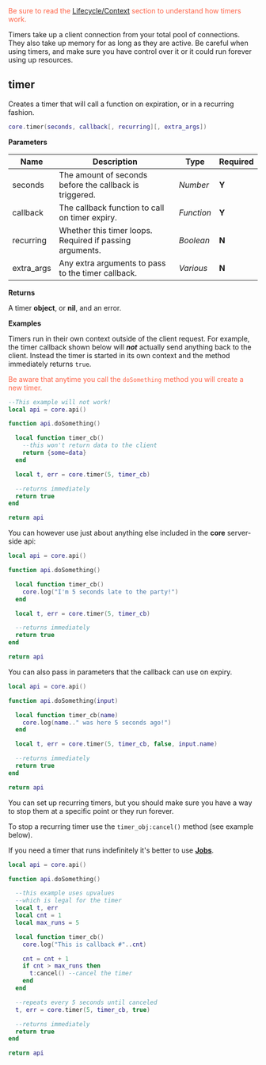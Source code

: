<div style="color:Tomato"><i class="fas fa-exclamation-circle"></i> Be sure to read the <a href="server/guide/lifecycle/">Lifecycle/Context</a> section to understand how timers work.</div>

Timers take up a client connection from your total pool of connections. They also take up memory for as long as they are active. Be careful when using timers, and make sure you have control over it or it could run forever using up resources.

## timer

Creates a timer that will call a function on expiration, or in a recurring fashion.

```lua
core.timer(seconds, callback[, recurring][, extra_args])
```

__Parameters__

|Name|Description|Type|Required|
|----|-----------|----|--------|
|seconds|The amount of seconds before the callback is triggered.|_Number_|__Y__|
|callback|The callback function to call on timer expiry.|_Function_|__Y__|
|recurring|Whether this timer loops. Required if passing arguments.|_Boolean_|__N__|
|extra_args|Any extra arguments to pass to the timer callback.|_Various_|__N__|

__Returns__

A timer __object__, or __nil__, and an error.

__Examples__

Timers run in their own context outside of the client request. For example, the timer callback shown below will ___not___ actually send anything back to the client. Instead the timer is started in its own context and the method immediately returns `true`.

<div style="color:Tomato"><i class="fas fa-exclamation-circle"></i> Be aware that anytime you call the <code>doSomething</code> method you will create a new timer.</div>

```lua
--This example will not work!
local api = core.api()

function api.doSomething()

  local function timer_cb()
    --this won't return data to the client
    return {some=data}
  end

  local t, err = core.timer(5, timer_cb)

  --returns immediately
  return true
end

return api
```

You can however use just about anything else included in the __core__ server-side api:

```lua
local api = core.api()

function api.doSomething()

  local function timer_cb()
    core.log("I'm 5 seconds late to the party!")
  end

  local t, err = core.timer(5, timer_cb)

  --returns immediately
  return true
end

return api
```

You can also pass in parameters that the callback can use on expiry.

```lua
local api = core.api()

function api.doSomething(input)

  local function timer_cb(name)
    core.log(name.." was here 5 seconds ago!")
  end

  local t, err = core.timer(5, timer_cb, false, input.name)

  --returns immediately
  return true
end

return api
```

You can set up recurring timers, but you should make sure you have a way to stop them at a specific point or they run forever. 

To stop a recurring timer use the `timer_obj:cancel()` method (see example below). 

If you need a timer that runs indefinitely it's better to use __[Jobs](/server/modules/jobs/guide/)__.

```lua
local api = core.api()

function api.doSomething()

  --this example uses upvalues
  --which is legal for the timer
  local t, err
  local cnt = 1
  local max_runs = 5

  local function timer_cb()
    core.log("This is callback #"..cnt)

    cnt = cnt + 1
    if cnt > max_runs then
      t:cancel() --cancel the timer
    end
  end

  --repeats every 5 seconds until canceled
  t, err = core.timer(5, timer_cb, true)

  --returns immediately
  return true
end

return api
```
